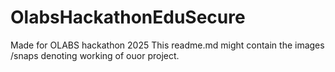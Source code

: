 # OlabsHackathonEduSecure
Made for OLABS hackathon 2025
This readme.md might contain the images /snaps denoting working of ouor project.
